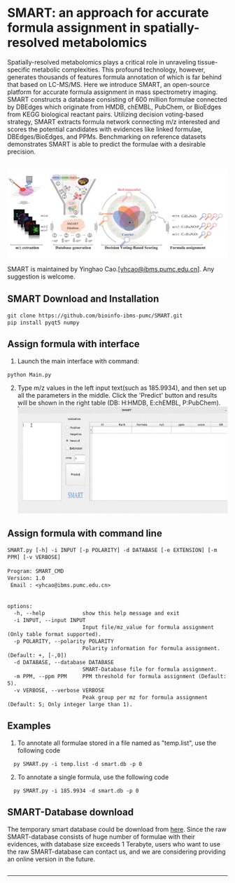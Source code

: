 # SMART: an approach for accurate formula assignment in spatially-resolved metabolomics
Spatially-resolved metabolomics plays a critical role in unraveling tissue-specific metabolic complexities. This profound technology, however, generates thousands of features formula annotation of which is far behind that based on LC-MS/MS. Here we introduce SMART, an open-source platform for accurate formula assignment in mass spectrometry imaging. SMART constructs a database consisting of 600 million formulae connected by DBEdges which originate from HMDB, chEMBL, PubChem, or BioEdges from KEGG biological reactant pairs. Utilizing decision voting-based strategy, SMART extracts formula network connecting m/z interested and scores the potential candidates with evidences like linked formulae, DBEdges/BioEdges, and PPMs. Benchmarking on reference datasets demonstrates SMART is able to predict the formulae with a desirable precision.<br><br>

<div align="center"> <img src="https://github.com/bioinfo-ibms-pumc/SMART/blob/main/workflows.png"> </div>


SMART is maintained by Yinghao Cao.[yhcao@ibms.pumc.edu.cn]. Any suggestion is welcome.



## SMART Download and Installation
```
git clone https://github.com/bioinfo-ibms-pumc/SMART.git
pip install pyqt5 numpy
```
## Assign formula with interface
1. Launch the main interface with command:
```
python Main.py
```
2. Type m/z values in the left input text(such as 185.9934), and then set up all the parameters in the middle. Click the 'Predict' button and results will be shown in the right table (DB: H:HMDB, E:chEMBL, P:PubChem).
![image](https://github.com/bioinfo-ibms-pumc/SMART/blob/main/interface.gif) 

## Assign formula with command line

```  
SMART.py [-h] -i INPUT [-p POLARITY] -d DATABASE [-e EXTENSION] [-m PPM] [-v VERBOSE]

Program: SMART_CMD
Version: 1.0
 Email : <yhcao@ibms.pumc.edu.cn>
      

options:
  -h, --help            show this help message and exit
  -i INPUT, --input INPUT
                        Input file/mz_value for formula assignment (Only table format supported).
  -p POLARITY, --polarity POLARITY
                        Polarity information for formula assignment. (Default: +, [-,0])
  -d DATABASE, --database DATABASE
                        SMART-Database file for formula assignment.
  -m PPM, --ppm PPM     PPM threshold for formula assignment (Default: 5).
  -v VERBOSE, --verbose VERBOSE
                        Peak group per mz for formula assignment (Default: 5; Only integer large than 1).

```
## Examples
1. To annotate all formulae stored in a file named as "temp.list", use the following code
```
  py SMART.py -i temp.list -d smart.db -p 0
```
2. To annotate a single formula, use the following code
```
  py SMART.py -i 185.9934 -d smart.db -p 0
```

## SMART-Database download
The temporary smart database could be download from <a href="https://figshare.com/s/269fa17db8e74ef53421">here</a>.
Since the raw SMART-database consists of huge number of formulae with their evidences, with database size exceeds 1 Terabyte, users who want to use the raw SMART-database can contact us, and we are considering providing an online version in the future.

##

---

